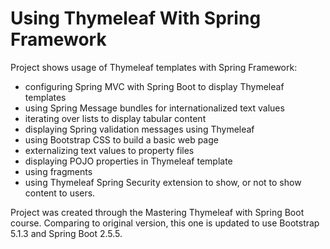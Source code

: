 # Using Thymeleaf With Spring Framework

Project shows usage of Thymeleaf templates with Spring Framework:
- configuring Spring MVC with Spring Boot to display Thymeleaf templates
- using Spring Message bundles for internationalized text values
- iterating over lists to display tabular content
- displaying Spring validation messages using Thymeleaf
- using Bootstrap CSS to build a basic web page
- externalizing text values to property files
- displaying POJO properties in Thymeleaf template
- using fragments
- using Thymeleaf Spring Security extension to show, or not to show content to users.

Project was created through the Mastering Thymeleaf with Spring Boot course.
Comparing to original version, this one is updated to use Bootstrap 5.1.3 and Spring Boot 2.5.5.
